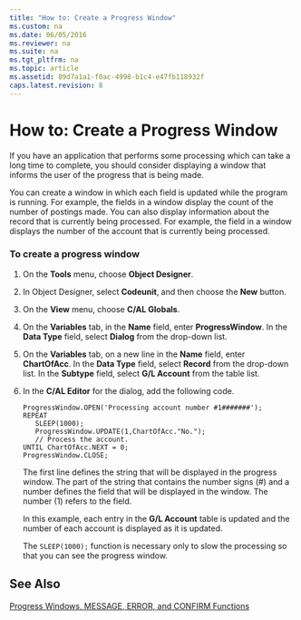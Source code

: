 ```yaml
---
title: "How to: Create a Progress Window"
ms.custom: na
ms.date: 06/05/2016
ms.reviewer: na
ms.suite: na
ms.tgt_pltfrm: na
ms.topic: article
ms.assetid: 89d7a1a1-f0ac-4998-b1c4-e47fb118932f
caps.latest.revision: 8
---
```

# How to: Create a Progress Window
If you have an application that performs some processing which can take a long time to complete, you should consider displaying a window that informs the user of the progress that is being made.  
  
 You can create a window in which each field is updated while the program is running. For example, the fields in a window display the count of the number of postings made. You can also display information about the record that is currently being processed. For example, the field in a window displays the number of the account that is currently being processed.  
  
### To create a progress window  
  
1.  On the **Tools** menu, choose **Object Designer**.  
  
2.  In Object Designer, select **Codeunit**, and then choose the **New** button.  
  
3.  On the **View** menu, choose **C\/AL Globals**.  
  
4.  On the **Variables** tab, in the **Name** field, enter **ProgressWindow**. In the **Data Type** field, select **Dialog** from the drop\-down list.  
  
5.  On the **Variables** tab, on a new line in the **Name** field, enter **ChartOfAcc**. In the **Data Type** field, select **Record** from the drop\-down list. In the **Subtype** field, select **G\/L Account** from the table list.  
  
6.  In the **C\/AL Editor** for the dialog, add the following code.  
  
    ```  
    ProgressWindow.OPEN('Processing account number #1#######');  
    REPEAT  
       SLEEP(1000);  
       ProgressWindow.UPDATE(1,ChartOfAcc."No.");  
       // Process the account.  
    UNTIL ChartOfAcc.NEXT = 0;  
    ProgressWindow.CLOSE;  
    ```  
  
     The first line defines the string that will be displayed in the progress window. The part of the string that contains the number signs \(\#\) and a number defines the field that will be displayed in the window. The number \(1\) refers to the field.  
  
     In this example, each entry in the **G\/L Account** table is updated and the number of each account is displayed as it is updated.  
  
     The `SLEEP(1000);` function is necessary only to slow the processing so that you can see the progress window.  
  
## See Also  
 [Progress Windows, MESSAGE, ERROR, and CONFIRM Functions](../dynamics-nav/Progress-Windows--MESSAGE--ERROR--and-CONFIRM-Functions.md)